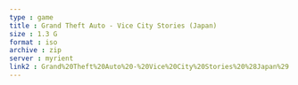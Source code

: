 ```yaml
---
type : game
title : Grand Theft Auto - Vice City Stories (Japan)
size : 1.3 G
format : iso
archive : zip
server : myrient
link2 : Grand%20Theft%20Auto%20-%20Vice%20City%20Stories%20%28Japan%29
---
```

